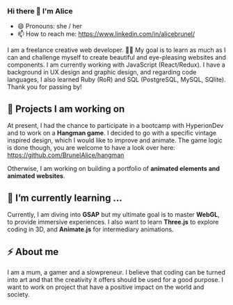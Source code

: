 ### Hi there 👋 I'm Alice
- 😄 Pronouns: she / her
- 📫 How to reach me: https://www.linkedin.com/in/alicebrunel/

I am a freelance creative web developer. 🙏🏽 My goal is to learn as much as I can and challenge myself to create beautiful and eye-pleasing websites and components. I am currently working with JavaScript (React/Redux). I have a background in UX design and graphic design, and regarding code languages, I also learned Ruby (RoR) and SQL (PostgreSQL, MySQL, SQlite). Thank you for passing by!

## 🔭 Projects I am working on
At present, I had the chance to participate in a bootcamp with HyperionDev and to work on a **Hangman game**. I decided to go with a specific vintage inspired design, which I would like to improve and animate. The game logic is done though, you are welcome to have a look over here: https://github.com/BrunelAlice/hangman

Otherwise, I am working on building a portfolio of **animated elements and animated websites**. 

## 🌱 I’m currently learning ...
Currently, I am diving into **GSAP** but my ultimate goal is to master **WebGL**, to provide immersive experiences. I also want to learn **Three.js** to explore coding in 3D, and **Animate.js** for intermediary animations.

## ⚡ About me
I am a mum, a gamer and a slowpreneur. I believe that coding can be turned into art and that the creativity it offers should be used for a good purpose. I want to work on project that have a positive impact on the world and society.
